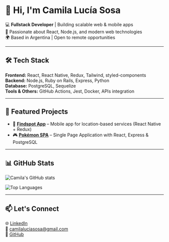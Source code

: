 # 👋 Hi, I'm Camila Lucía Sosa  

💻 **Fullstack Developer** | Building scalable web & mobile apps  
🚀 Passionate about React, Node.js, and modern web technologies  
🌍 Based in Argentina | Open to remote opportunities  

---

## 🛠️ Tech Stack  

**Frontend:** React, React Native, Redux, Tailwind, styled-components  
**Backend:** Node.js, Ruby on Rails, Express, Python  
**Database:** PostgreSQL, Sequelize  
**Tools & Others:** GitHub Actions, Jest, Docker, APIs integration  

---

## 🚀 Featured Projects  

- 📱 **[Findspot App](#)** – Mobile app for location-based services (React Native + Redux)  
- 🎮 **[Pokémon SPA](#)** – Single Page Application with React, Express & PostgreSQL  

---

## 📊 GitHub Stats  

![Camila's GitHub stats](https://github-readme-stats.vercel.app/api?username=ccamisoss&show_icons=true&theme=radical)  

![Top Languages](https://github-readme-stats.vercel.app/api/top-langs/?username=ccamisoss&layout=compact&theme=radical)  

---

## 📫 Let's Connect  

🌐 [LinkedIn](https://www.linkedin.com/in/camilasosa-fullstack/)  
📧 [camilaluciasosa@gmail.com](mailto:camilaluciasosa@gmail.com)  
🐙 [GitHub](https://github.com/ccamisoss)  
